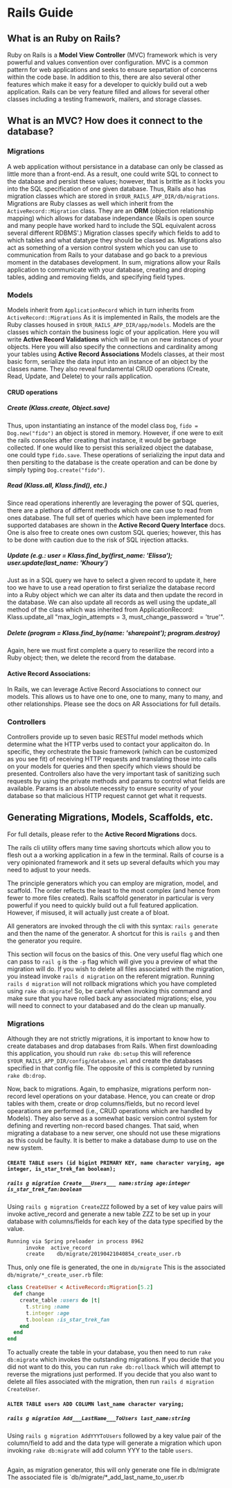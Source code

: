# Rails Guide

## What is an Ruby on Rails?

Ruby on Rails is a **Model** **View** **Controller** (MVC) framework which is very powerful and values convention over configuration.
MVC is a common pattern for web applications and seeks to ensure separtation of concerns within the code base.
In addition to this, there are also several other features which make it easy for a developer to quickly build out a web application.
Rails can be very feature filled and allows for several other classes including a testing framework, mailers, and storage classes.

## What is an MVC? How does it connect to the database?

### Migrations
A web application without persistance in a database can only be classed as little more than a front-end.
As a result, one could write SQL to connect to the database and persist these values; however, that is brittle as it locks you into the SQL specification of one given database.
Thus, Rails also has migration classes which are stored in `$YOUR_RAILS_APP_DIR/db/migrations`.
Migrations are Ruby classes as well which inherit from the `ActiveRecord::Migration` class.
They are an **ORM** (objection relationship mapping) which allows for database independance (Rails is open source and many people have worked hard to include the SQL equivalent across several different RDBMS'.)
Migration classes specify which fields to add to which tables and what datatype they should be classed as.
Migrations also act as something of a version control system which you can use to communication from Rails to your database and go back to a previous moment in the databases development.
In sum, migrations allow your Rails application to communicate with your database, creating and droping tables, adding and removing fields, and specifying field types.

### Models
Models inherit from `ApplicationRecord` which in turn inherits from `ActiveRecord::Migrations`
As it is implemented in Rails, the models are the Ruby classes housed in `$YOUR_RAILS_APP_DIR/app/models`.
Models are the classes which contain the business logic of your application. Here you will write **Active Record Validations** which will be run on new instances of your objects.
Here you will also specify the connections and cardinality among your tables using **Active Record Associations**
Models classes, at their most basic form, serialize the data input into an instance of an object by the classes name.
They also reveal fundamental CRUD operations (Create, Read, Update, and Delete) to your rails application.


#### CRUD operations

##### Create (Klass.create, Object.save)
Thus, upon instantiating an instance of the model class `Dog`, `fido = Dog.new("fido")` an object is stored in memory.
However, if one were to exit the rails consoles after creating that instance, it would be garbage collected.
If one would like to persist this serialized object the database, one could type `fido.save`.
These operations of serializing the input data and then persiting to the database is the create operation and can be done by simply typing `Dog.create("fido")`.

##### Read (Klass.all, Klass.find(), etc.)
Since read operations inherently are leveraging the power of SQL queries, there are a plethora of differnt methods which one can use to read from ones database.
The full set of queries which have been implemented for supported databases are shown in the **Active Record Query Interface** docs.
One is also free to create ones own custom SQL queries; however, this has to be done with caution due to the risk of SQL injection attacks.

##### Update (e.g.: user = Klass.find_by(first_name: 'Elissa'); user.update(last_name: 'Khoury')
Just as in a SQL query we have to select a given record to update it, here too we have to use a read operation to first serialize the database record into a Ruby object which we can alter its data and then update the record in the database.
We can also update all records as well using the update_all method of the class which was inherited from ApplicationRecord: Klass.update_all "max_login_attempts = 3, must_change_password = 'true'".

##### Delete (program = Klass.find_by(name: 'sharepoint'); program.destroy)
Again, here we must first complete a query to reserilize the record into a Ruby object; then, we delete the record from the database.

#### Active Record Associations:
In Rails, we can leverage Active Record Associations to connect our models. This allows us to have one to one, one to many, many to many, and other relationships.
Please see the docs on AR Associations for full details.

### Controllers
Controllers provide up to seven basic RESTful model methods which determine what the HTTP verbs used to contact your applicaiton do.
In specific, they orchestrate the basic framework (which can be customized as you see fit) of receiving HTTP requests and translating those into calls on your models for queries and then specify which views should be presented.
Controllers also have the very important task of sanitizing such requests by using the private methods and params to control what fields are available.
Params is an absolute necessity to ensure security of your database so that malicious HTTP request cannot get what it requests.

## Generating Migrations, Models, Scaffolds, etc.
For full details, please refer to the **Active Record Migrations** docs.

The rails cli utility offers many time saving shortcuts which allow you to flesh out a 
a working application in a few in the terminal. Rails of course is a very opinionated
framework and it sets up several defaults which you may need to adjust to your needs.

The principle generators which you can employ are migration, model, and scaffold.
The order reflects the least to the most complex (and hence from fewer to more files created).
Rails scaffold generator in particular is very powerful if you need to quickly build out a full featured application.
However, if misused, it will actually just create a of bloat.

All generators are invoked through the cli with this syntax: `rails generate` and then the name of the generator.
A shortcut for this is `rails g` and then the generator you require.

This section will focus on the basics of this. One very useful flag which one can pass to `rail g` is the `-p` flag which will give you a preview of what the migration will do.
If you wish to delete all files associated with the migration, you instead invoke `rails d migration` on the referent migration.
Running `rails d migration` will not rollback migrations which you have completed using `rake db:migrate`! So, be careful when invoking this command and make sure that you have rolled back any associated migrations; else, you will need to connect to your databased and do the clean up manually.

### Migrations
Although they are not strictly migrations, it is important to know how to create databases and drop databases from Rails.
When first downloading this application, you should run `rake db:setup` this will reference `$YOUR_RAILS_APP_DIR/config/database.yml` and create the databases specified in that config file.
The opposite of this is completed by running `rake db:drop`.

Now, back to migrations. Again, to emphasize, migrations perform non-record level operations on your database. Hence, you can create or drop tables with them, create or drop columns/fields, but no record level opearations are performed (i.e., CRUD operations which are handled by Models).
They also serve as a somewhat basic version control system for defining and reverting non-record based changes. That said, when migrating a database to a new server, one should not use these migrations as this could be faulty. It is better to make a database dump to use on the new system.

#### `CREATE TABLE users (id bigint PRIMARY KEY, name character varying, age integer, is_star_trek_fan boolean);`

##### `rails g migration Create___Users___ name:string age:integer is_star_trek_fan:boolean`
Using `rails g migration CreateZZZ` followed by a set of key value pairs will invoke active_record and generate a new table ZZZ to be set up in your database with columns/fields for each key of the data type specified by the value.

```bash
Running via Spring preloader in process 8962
      invoke  active_record
      create    db/migrate/20190421040854_create_user.rb
```

Thus, only one file is generated, the one in `db/migrate`
This is the associated `db/migrate/*_create_user.rb` file:

```ruby
class CreateUser < ActiveRecord::Migration[5.2]
  def change
    create_table :users do |t|
      t.string :name
      t.integer :age
      t.boolean :is_star_trek_fan
    end
  end
end
```

To actually create the table in your database, you then need to run `rake db:migrate` which invokes the outstanding migrations.
If you decide that you did not want to do this, you can run `rake db:rollback` which will attempt to reverse the migrations just performed.
If you decide that you also want to delete all files associated with the migration, then run `rails d migration CreateUser`.

#### `ALTER TABLE users ADD COLUMN last_name character varying;`

##### `rails g migration Add___LastName___ToUsers last_name:string`
Using `rails g migration AddYYYToUsers` followed by a key value pair of the column/field to add and the data type will generate a migration which upon invoking `rake db:migrate` will add column YYY to the table `users`.

```bash
```
Again, as migration generator, this will only generate one file in db/migrate
The associated file is `db/migrate/*_add_last_name_to_user.rb

```ruby
```
